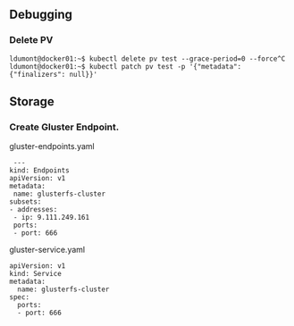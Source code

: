 ## Debugging

### Delete PV
```
ldumont@docker01:~$ kubectl delete pv test --grace-period=0 --force^C
ldumont@docker01:~$ kubectl patch pv test -p '{"metadata": {"finalizers": null}}'
```

## Storage

### Create Gluster Endpoint.

gluster-endpoints.yaml
```
 ---
kind: Endpoints
apiVersion: v1
metadata:
 name: glusterfs-cluster
subsets:
- addresses:
 - ip: 9.111.249.161
 ports:
 - port: 666
```

gluster-service.yaml
```
apiVersion: v1
kind: Service
metadata:
  name: glusterfs-cluster
spec:
  ports:
  - port: 666
```